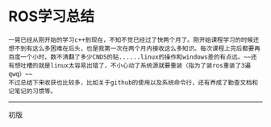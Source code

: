 # ROS学习总结

    一晃已经从刚开始的学习c++到现在，不知不觉已经过了快两个月了。刚开始课程学习的时候还想不到有这么多困难在后头，也是我第一次在两个月内接收这么多知识。每次课程上完后都要再百度一个小时，数不清翻了多少CNDS的贴......linux的操作和windows差的有点远。~~还有想吐槽的就是linux太容易出错了，不小心动了系统源就要重装（指为了装ros重装了3遍qwq）~~
    不过总结下来收获也比较多，比如关于github的使用以及系统命令行，还有养成了勤查文档和记笔记的习惯等。

***
初版

